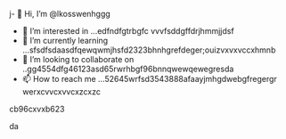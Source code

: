 j- 👋 Hi, I’m @lkosswenhggg
- 👀 I’m interested in ...edfndfgtrbgfc vvvfsddgffdrjhmmjjdsf
- 🌱 I’m currently learning ...sfsdfsdaasdfqewqwmjhsfd2323bhnhgrefdeger;ouizvxvxvccxhmnb
- 💞️ I’m looking to collaborate on ..gg4554dfg46123asd65rwrhbgf96bnnqwewqewegresda
- 📫 How to reach me ...52645wrfsd3543888afaayjmhgdwebgfregergr
werxcvvcxvvcxzcxzc
<!---53gferdqxsjughrgfd
lkosswe/lkosswe is a ✨ special ✨ repository because its `README.md` (this file) appears on your GitHub profile.rgrwedgsdgd
You can click the Preview link to take a look at your changes.62632gdf
--->cb96cxvxb623
da
